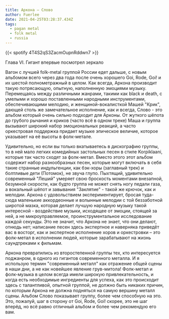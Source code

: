 ```yaml
---
title: Аркона — Слово
author: Fuerlee
date: 2021-04-25T03:28:37.434Z
tags:
  - pagan metal
  - folk metal
  - russia
---
```

{{< spotify 4T4S2qS3ZacmOupnRddwn7 >}}

Глава VI. Гигант впервые посмотрел зеркало



Вагон с лучшей folk-metal группой России едет дальше, с новым альбомом всего через два года после очень хорошего Goi, Rode, Goi! и их шестой полнометражный в целом. Как всегда, Аркона производит такую потрясающую, опытную, наполненную эмоциями музыку. Перемещаясь между различными жанрами, такими как black и death, с умелыми и хорошо поставленными народными инструментами, обеспечивающими мелодию, и женщиной-вокалисткой Машей "Крик", дающей столь же замечательное исполнение, как и всегда, Слово - это альбом который очень сильно подходит для Арконы. От жуткого шёпота до грубого рычания и криков (часто всё в одном треке) Маша и группа вызывают широкий набор эмоциональных реакций, а часто оркестровая поддержка придает музыке эпическое величие, которое указывает на её высоты в фолк-метале.



Удивительно, но если вы только вкатываетесь в дискографию группы, то в ней мало легких комедийных застольных песен в стиле Korpiklaani, которые так часто сходят за фолк-метал. Вместо этого этот альбом содержит набор разнообразных песен, которые могут включать в себя такие странные индульгенции, как бэк-хоры (заглавный трек) и болтливые дети (Потомок), не звуча глупо. Пыхтящий, удивительно современный "Леший" умеряет свою броскость моментами внезапной, безумной скорости, как будто группа не может снять ногу педали газа, а вокальный шёпот и завывания "Заклятие" - такой же крючок, как и мелодии. Аркона с удовольствием экспериментирует, бросая туда-сюда маленькие аккордеонные и волынные мелодии с той беззаботной широтой мазка, которая делает лучшую народную музыку такой интересной - воздействие музыки, исходящее от эмоции, стоящей за ней, а не микроуправляемое, проинструментальное исследование каждой секунды. Это не значит, что Аркона не знает, что они делают, отнюдь нет; написание песен здесь экспертное и наверняка приведёт вас в восторг, как и экспертное исполнение хоров и оркестровки – это фолк-метал в исполнении людей, которые зарабатывают на жизнь саундтреками к фильмам.



Аркона превратились из второстепенной группы тех, кто интересуется поджанром, в одного из гигантов современного металла. И я использую термин "современный металл" как отражение общей сцены в наши дни, а не как новейшее явление грув-митола! Фолк-метал и фолк-музыка в целом всегда имели широкую привлекательность, и когда есть необходимые ингредиенты для успеха, как это происходит здесь с талантливой, опытной группой, не должно быть никаких причин, по которым Аркона не должна подняться на самую вершину металл сцены. Альбом Слово показывает группу, более чем способную на это. Это, пожалуй, шаг в сторону от Goi, Rode, Goi! скорее, это не шаг вперёд, но всё равно отличный альбом и более чем рекомендую его вам.